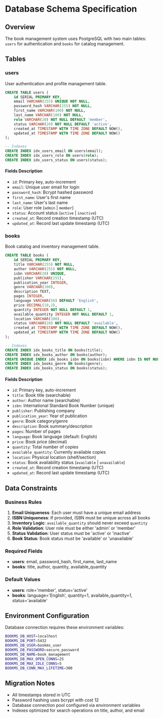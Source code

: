 # Database Schema Specification

## Overview
The book management system uses PostgreSQL with two main tables: `users` for authentication and `books` for catalog management.

## Tables

### users
User authentication and profile management table.

```sql
CREATE TABLE users (
    id SERIAL PRIMARY KEY,
    email VARCHAR(255) UNIQUE NOT NULL,
    password_hash VARCHAR(255) NOT NULL,
    first_name VARCHAR(100) NOT NULL,
    last_name VARCHAR(100) NOT NULL,
    role VARCHAR(20) NOT NULL DEFAULT 'member',
    status VARCHAR(20) NOT NULL DEFAULT 'active',
    created_at TIMESTAMP WITH TIME ZONE DEFAULT NOW(),
    updated_at TIMESTAMP WITH TIME ZONE DEFAULT NOW()
);

-- Indexes
CREATE INDEX idx_users_email ON users(email);
CREATE INDEX idx_users_role ON users(role);
CREATE INDEX idx_users_status ON users(status);
```

#### Fields Description
- `id`: Primary key, auto-increment
- `email`: Unique user email for login
- `password_hash`: Bcrypt hashed password
- `first_name`: User's first name
- `last_name`: User's last name
- `role`: User role (`admin` | `member`)
- `status`: Account status (`active` | `inactive`)
- `created_at`: Record creation timestamp (UTC)
- `updated_at`: Record last update timestamp (UTC)

### books
Book catalog and inventory management table.

```sql
CREATE TABLE books (
    id SERIAL PRIMARY KEY,
    title VARCHAR(255) NOT NULL,
    author VARCHAR(255) NOT NULL,
    isbn VARCHAR(20) UNIQUE,
    publisher VARCHAR(255),
    publication_year INTEGER,
    genre VARCHAR(100),
    description TEXT,
    pages INTEGER,
    language VARCHAR(50) DEFAULT 'English',
    price DECIMAL(10,2),
    quantity INTEGER NOT NULL DEFAULT 1,
    available_quantity INTEGER NOT NULL DEFAULT 1,
    location VARCHAR(100),
    status VARCHAR(20) NOT NULL DEFAULT 'available',
    created_at TIMESTAMP WITH TIME ZONE DEFAULT NOW(),
    updated_at TIMESTAMP WITH TIME ZONE DEFAULT NOW()
);

-- Indexes
CREATE INDEX idx_books_title ON books(title);
CREATE INDEX idx_books_author ON books(author);
CREATE UNIQUE INDEX idx_books_isbn ON books(isbn) WHERE isbn IS NOT NULL;
CREATE INDEX idx_books_genre ON books(genre);
CREATE INDEX idx_books_status ON books(status);
```

#### Fields Description
- `id`: Primary key, auto-increment
- `title`: Book title (searchable)
- `author`: Author name (searchable)
- `isbn`: International Standard Book Number (unique)
- `publisher`: Publishing company
- `publication_year`: Year of publication
- `genre`: Book category/genre
- `description`: Book summary/description
- `pages`: Number of pages
- `language`: Book language (default: English)
- `price`: Book price (decimal)
- `quantity`: Total number of copies
- `available_quantity`: Currently available copies
- `location`: Physical location (shelf/section)
- `status`: Book availability status (`available` | `unavailable`)
- `created_at`: Record creation timestamp (UTC)
- `updated_at`: Record last update timestamp (UTC)

## Data Constraints

### Business Rules
1. **Email Uniqueness**: Each user must have a unique email address
2. **ISBN Uniqueness**: If provided, ISBN must be unique across all books
3. **Inventory Logic**: `available_quantity` should never exceed `quantity`
4. **Role Validation**: User role must be either 'admin' or 'member'
5. **Status Validation**: User status must be 'active' or 'inactive'
6. **Book Status**: Book status must be 'available' or 'unavailable'

### Required Fields
- **users**: email, password_hash, first_name, last_name
- **books**: title, author, quantity, available_quantity

### Default Values
- **users**: role='member', status='active'
- **books**: language='English', quantity=1, available_quantity=1, status='available'

## Environment Configuration

Database connection requires these environment variables:
```bash
BOOKMS_DB_HOST=localhost
BOOKMS_DB_PORT=5432
BOOKMS_DB_USER=bookms_user
BOOKMS_DB_PASSWORD=secure_password
BOOKMS_DB_NAME=book_management
BOOKMS_DB_MAX_OPEN_CONNS=25
BOOKMS_DB_MAX_IDLE_CONNS=5
BOOKMS_DB_CONN_MAX_LIFETIME=300
```

## Migration Notes
- All timestamps stored in UTC
- Password hashing uses bcrypt with cost 12
- Database connection pool configured via environment variables
- Indexes optimized for search operations on title, author, and email